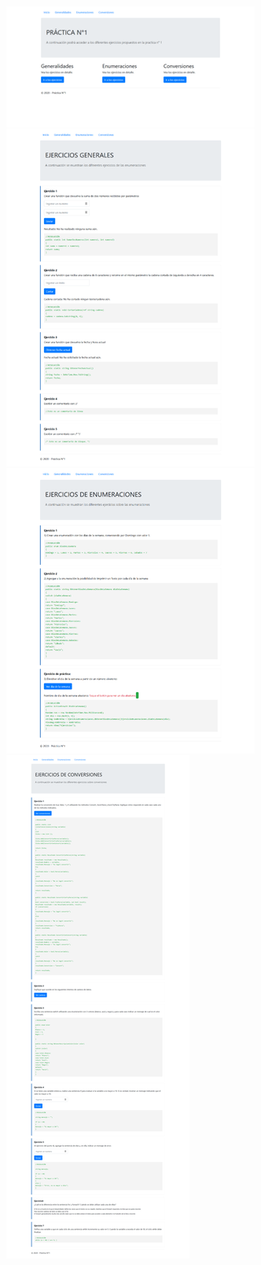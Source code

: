 ![Inicio](Inicio.png )
![Generalidades](Generales.png )
![Enumeraciones](Enumeraciones.png )
![Conversiones](Conversiones.png )
